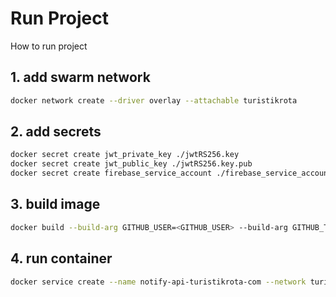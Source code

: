 # Run Project

How to run project

## 1. add swarm network

```bash
docker network create --driver overlay --attachable turistikrota

```

## 2. add secrets

```bash
docker secret create jwt_private_key ./jwtRS256.key
docker secret create jwt_public_key ./jwtRS256.key.pub
docker secret create firebase_service_account ./firebase_service_account.json

```

## 3. build image

```bash
docker build --build-arg GITHUB_USER=<GITHUB_USER> --build-arg GITHUB_TOKEN=<GITHUB_TOKEN> -t github.com/turistikrota/service.notify .  
```

## 4. run container

```bash
docker service create --name notify-api-turistikrota-com --network turistikrota --secret jwt_private_key --secret jwt_public_key --secret firebase_service_account --env-file .env --publish 6017:6017 github.com/turistikrota/service.notify:latest
```
